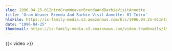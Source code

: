 ```yaml
---
slug: 1996.04.25-01IntroGramWeaverBrendaAndBarbieVisitAnnette
title: 'Gram Weaver Brenda And Barbie Visit Annette: 01 Intro'
hlsFile: https://is-family-media.s3.amazonaws.com/hls/1996.04.25-01IntroGramWeaverBrendaAndBarbieVisitAnnette/1996.04.25-01IntroGramWeaverBrendaAndBarbieVisitAnnette.m3u8
date: "1996-04-25"
thumbnail: https://is-family-media.s3.amazonaws.com/video-thumbnails/1996.04.25-01IntroGramWeaverBrendaAndBarbieVisitAnnette.png
---
```

{{< video >}}
